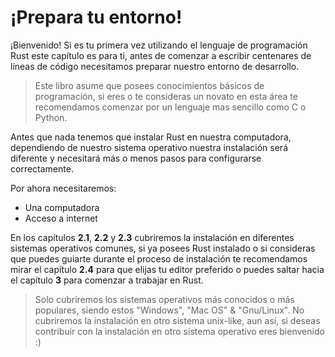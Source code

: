 # ¡Prepara tu entorno!

¡Bienvenido! Si es tu primera vez utilizando el lenguaje de programación Rust
este capítulo es para ti, antes de comenzar a escribir centenares de líneas de
código necesitamos preparar nuestro entorno de desarrollo.

> Este libro asume que posees conocimientos básicos de programación, si eres o
> te consideras un novato en esta área te recomendamos comenzar por un lenguaje
> mas sencillo como C o Python.

Antes que nada tenemos que instalar Rust en nuestra computadora, dependiendo de
nuestro sistema operativo nuestra instalación será diferente y necesitará más o
menos pasos para configurarse correctamente.

Por ahora necesitaremos:

* Una computadora
* Acceso a internet

En los capítulos **2.1**, **2.2** y **2.3** cubriremos la instalación en
diferentes sistemas operativos comunes, si ya posees Rust instalado o si
consideras que puedes guiarte durante el proceso de instalación te
recomendamos mirar el capítulo **2.4** para que elijas tu editor preferido
o puedes saltar hacia el capítulo **3** para comenzar a trabajar en Rust.

> Solo cubriremos los sistemas operativos más conocidos o más populares, siendo
> estos "Windows", "Mac OS" & "Gnu/Linux". No cubriremos la instalación en otro
> sistema unix-like, aun así, si deseas contribuir con la instalación en otro
> sistema operativo eres bienvenido :)